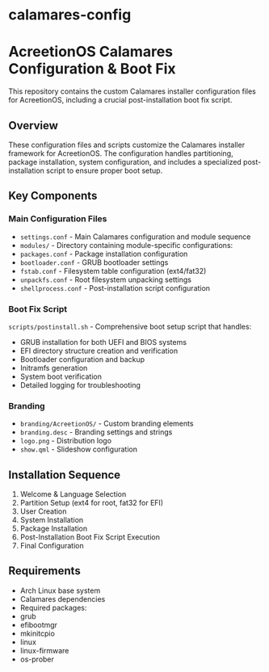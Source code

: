 # calamares-config

# AcreetionOS Calamares Configuration & Boot Fix

This repository contains the custom Calamares installer configuration files for AcreetionOS, including a crucial post-installation boot fix script.

## Overview

These configuration files and scripts customize the Calamares installer framework for AcreetionOS. The configuration handles partitioning, package installation, system configuration, and includes a specialized post-installation script to ensure proper boot setup.

## Key Components

### Main Configuration Files
- `settings.conf` - Main Calamares configuration and module sequence
- `modules/` - Directory containing module-specific configurations:
 - `packages.conf` - Package installation configuration
 - `bootloader.conf` - GRUB bootloader settings 
 - `fstab.conf` - Filesystem table configuration (ext4/fat32)
 - `unpackfs.conf` - Root filesystem unpacking settings
 - `shellprocess.conf` - Post-installation script configuration

### Boot Fix Script
`scripts/postinstall.sh` - Comprehensive boot setup script that handles:
- GRUB installation for both UEFI and BIOS systems
- EFI directory structure creation and verification
- Bootloader configuration and backup
- Initramfs generation
- System boot verification
- Detailed logging for troubleshooting

### Branding
- `branding/AcreetionOS/` - Custom branding elements
 - `branding.desc` - Branding settings and strings
 - `logo.png` - Distribution logo
 - `show.qml` - Slideshow configuration

## Installation Sequence

1. Welcome & Language Selection
2. Partition Setup (ext4 for root, fat32 for EFI)
3. User Creation
4. System Installation
5. Package Installation
6. Post-Installation Boot Fix Script Execution
7. Final Configuration

## Requirements

- Arch Linux base system
- Calamares dependencies
- Required packages:
 - grub
 - efibootmgr
 - mkinitcpio
 - linux
 - linux-firmware
 - os-prober
 
 
